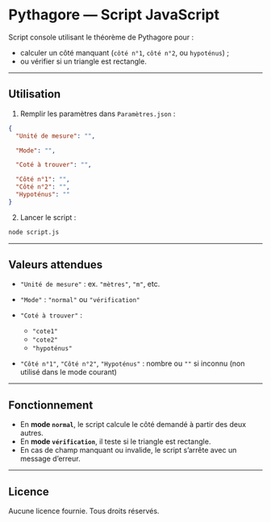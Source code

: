 # Pythagore — Script JavaScript

Script console utilisant le théorème de Pythagore pour :

- calculer un côté manquant (`côté n°1`, `côté n°2`, ou `hypoténus`) ;
- ou vérifier si un triangle est rectangle.

---

## Utilisation

1. Remplir les paramètres dans `Paramètres.json` :

```json
{
  "Unité de mesure": "",

  "Mode": "",

  "Coté à trouver": "",

  "Côté n°1": "",
  "Côté n°2": "",
  "Hypoténus": ""
}
```


2. Lancer le script :

```bash
node script.js
```

---

## Valeurs attendues

- `"Unité de mesure"` : ex. `"mètres"`, `"m"`, etc.
- `"Mode"` : `"normal"` ou `"vérification"`
- `"Coté à trouver"` :
  - `"cote1"`
  - `"cote2"`
  - `"hypoténus"`

- `"Côté n°1"`, `"Côté n°2"`, `"Hypoténus"` : nombre ou `""` si inconnu (non utilisé dans le mode courant)

---

## Fonctionnement

- En **mode `normal`**, le script calcule le côté demandé à partir des deux autres.
- En **mode `vérification`**, il teste si le triangle est rectangle.
- En cas de champ manquant ou invalide, le script s’arrête avec un message d’erreur.

---

## Licence

Aucune licence fournie. Tous droits réservés.
